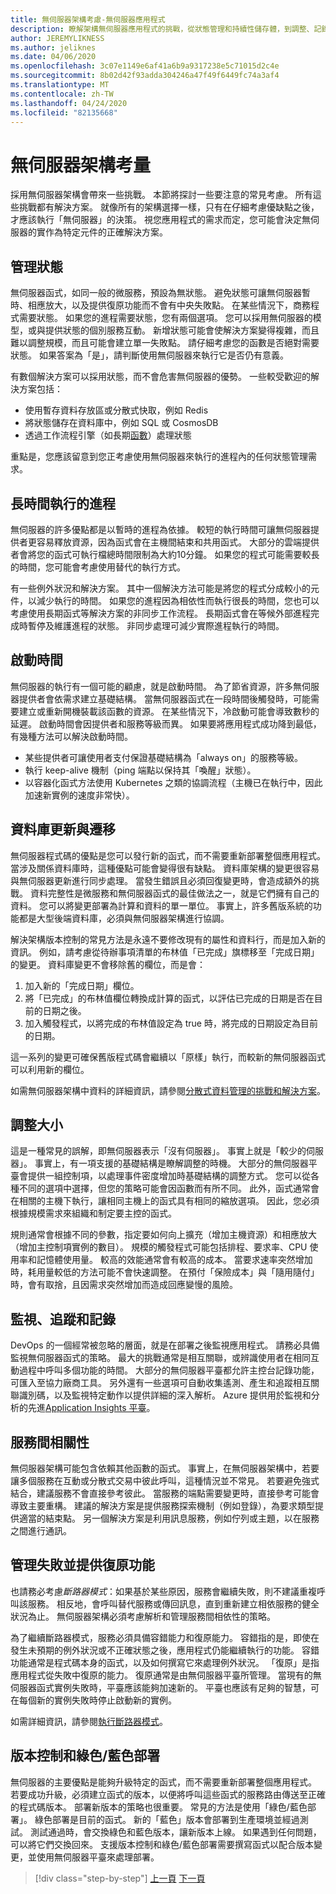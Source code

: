 ```yaml
---
title: 無伺服器架構考慮-無伺服器應用程式
description: 瞭解架構無伺服器應用程式的挑戰，從狀態管理和持續性儲存體，到調整、記錄、追蹤和診斷。
author: JEREMYLIKNESS
ms.author: jeliknes
ms.date: 04/06/2020
ms.openlocfilehash: 3c07e1149e6af41a6b9a9317238e5c71015d2c4e
ms.sourcegitcommit: 8b02d42f93adda304246a47f49f6449fc74a3af4
ms.translationtype: MT
ms.contentlocale: zh-TW
ms.lasthandoff: 04/24/2020
ms.locfileid: "82135668"
---
```

# <a name="serverless-architecture-considerations"></a>無伺服器架構考量

採用無伺服器架構會帶來一些挑戰。 本節將探討一些要注意的常見考慮。 所有這些挑戰都有解決方案。 就像所有的架構選擇一樣，只有在仔細考慮優缺點之後，才應該執行「無伺服器」的決策。 視您應用程式的需求而定，您可能會決定無伺服器的實作為特定元件的正確解決方案。

## <a name="managing-state"></a>管理狀態

無伺服器函式，如同一般的微服務，預設為無狀態。 避免狀態可讓無伺服器暫時、相應放大，以及提供復原功能而不會有中央失敗點。 在某些情況下，商務程式需要狀態。 如果您的進程需要狀態，您有兩個選項。 您可以採用無伺服器的模型，或與提供狀態的個別服務互動。 新增狀態可能會使解決方案變得複雜，而且難以調整規模，而且可能會建立單一失敗點。 請仔細考慮您的函數是否絕對需要狀態。 如果答案為「是」，請判斷使用無伺服器來執行它是否仍有意義。

有數個解決方案可以採用狀態，而不會危害無伺服器的優勢。 一些較受歡迎的解決方案包括：

- 使用暫存資料存放區或分散式快取，例如 Redis
- 將狀態儲存在資料庫中，例如 SQL 或 CosmosDB
- 透過工作流程引擎（如長期[函數](https://docs.microsoft.com/azure/azure-functions/durable/durable-functions-overview)）處理狀態

重點是，您應該留意到您正考慮使用無伺服器來執行的進程內的任何狀態管理需求。

## <a name="long-running-processes"></a>長時間執行的進程

無伺服器的許多優點都是以暫時的進程為依據。 較短的執行時間可讓無伺服器提供者更容易釋放資源，因為函式會在主機間結束和共用函式。 大部分的雲端提供者會將您的函式可執行檔總時間限制為大約10分鐘。 如果您的程式可能需要較長的時間，您可能會考慮使用替代的執行方式。

有一些例外狀況和解決方案。 其中一個解決方法可能是將您的程式分成較小的元件，以減少執行的時間。 如果您的進程因為相依性而執行很長的時間，您也可以考慮使用長期函式等解決方案的非同步工作流程。 長期函式會在等候外部進程完成時暫停及維護進程的狀態。 非同步處理可減少實際進程執行的時間。

## <a name="startup-time"></a>啟動時間

無伺服器的執行有一個可能的顧慮，就是啟動時間。 為了節省資源，許多無伺服器提供者會依需求建立基礎結構。 當無伺服器函式在一段時間後觸發時，可能需要建立或重新開機裝載該函數的資源。 在某些情況下，冷啟動可能會導致數秒的延遲。 啟動時間會因提供者和服務等級而異。 如果要將應用程式成功降到最低，有幾種方法可以解決啟動時間。

- 某些提供者可讓使用者支付保證基礎結構為「always on」的服務等級。
- 執行 keep-alive 機制（ping 端點以保持其「喚醒」狀態）。
- 以容器化函式方法使用 Kubernetes 之類的協調流程（主機已在執行中，因此加速新實例的速度非常快）。

## <a name="database-updates-and-migrations"></a>資料庫更新與遷移

無伺服器程式碼的優點是您可以發行新的函式，而不需要重新部署整個應用程式。 當涉及關係資料庫時，這種優點可能會變得很有缺點。 資料庫架構的變更很容易與無伺服器更新進行同步處理。 當發生錯誤且必須回復變更時，會造成額外的挑戰。 資料完整性是微服務和無伺服器函式的最佳做法之一，就是它們擁有自己的資料。 您可以將變更部署為計算和資料的單一單位。 事實上，許多舊版系統的功能都是大型後端資料庫，必須與無伺服器架構進行協調。

解決架構版本控制的常見方法是永遠不要修改現有的屬性和資料行，而是加入新的資訊。 例如，請考慮從待辦事項清單的布林值「已完成」旗標移至「完成日期」的變更。 資料庫變更不會移除舊的欄位，而是會：

1. 加入新的「完成日期」欄位。
1. 將「已完成」的布林值欄位轉換成計算的函式，以評估已完成的日期是否在目前的日期之後。
1. 加入觸發程式，以將完成的布林值設定為 true 時，將完成的日期設定為目前的日期。

這一系列的變更可確保舊版程式碼會繼續以「原樣」執行，而較新的無伺服器函式可以利用新的欄位。

如需無伺服器架構中資料的詳細資訊，請參閱[分散式資料管理的挑戰和解決方案](../microservices/architect-microservice-container-applications/distributed-data-management.md)。

## <a name="scaling"></a>調整大小

這是一種常見的誤解，即無伺服器表示「沒有伺服器」。 事實上就是「較少的伺服器」。 事實上，有一項支援的基礎結構是瞭解調整的時機。 大部分的無伺服器平臺會提供一組控制項，以處理事件密度增加時基礎結構的調整方式。 您可以從各種不同的選項中選擇，但您的策略可能會因函數而有所不同。 此外，函式通常會在相關的主機下執行，讓相同主機上的函式具有相同的縮放選項。 因此，您必須根據規模需求來組織和制定要主控的函式。

規則通常會根據不同的參數，指定要如何向上擴充（增加主機資源）和相應放大（增加主控制項實例的數目）。 規模的觸發程式可能包括排程、要求率、CPU 使用率和記憶體使用量。 較高的效能通常會有較高的成本。 當要求速率突然增加時，耗用量較低的方法可能不會快速調整。 在預付「保險成本」與「隨用隨付」時，會有取捨，且因需求突然增加而造成回應變慢的風險。

## <a name="monitoring-tracing-and-logging"></a>監視、追蹤和記錄

DevOps 的一個經常被忽略的層面，就是在部署之後監視應用程式。 請務必具備監視無伺服器函式的策略。 最大的挑戰通常是相互關聯，或辨識使用者在相同互動過程中呼叫多個功能的時間。 大部分的無伺服器平臺都允許主控台記錄功能，可匯入至協力廠商工具。 另外還有一些選項可自動收集遙測、產生和追蹤相互關聯識別碼，以及監視特定動作以提供詳細的深入解析。 Azure 提供用於監視和分析的先進[Application Insights 平臺](https://docs.microsoft.com/azure/azure-functions/functions-monitoring)。

## <a name="inter-service-dependencies"></a>服務間相關性

無伺服器架構可能包含依賴其他函數的函式。 事實上，在無伺服器架構中，若要讓多個服務在互動或分散式交易中彼此呼叫，這種情況並不常見。 若要避免強式結合，建議服務不會直接參考彼此。 當服務的端點需要變更時，直接參考可能會導致主要重構。 建議的解決方案是提供服務探索機制（例如登錄），為要求類型提供適當的結束點。 另一個解決方案是利用訊息服務，例如佇列或主題，以在服務之間進行通訊。

## <a name="managing-failure-and-providing-resiliency"></a>管理失敗並提供復原功能

也請務必考慮*斷路器模式*：如果基於某些原因，服務會繼續失敗，則不建議重複呼叫該服務。 相反地，會呼叫替代服務或傳回訊息，直到重新建立相依服務的健全狀況為止。 無伺服器架構必須考慮解析和管理服務間相依性的策略。

為了繼續斷路器模式，服務必須具備容錯能力和復原能力。 容錯指的是，即使在發生未預期的例外狀況或不正確狀態之後，應用程式仍能繼續執行的功能。 容錯功能通常是程式碼本身的函式，以及如何撰寫它來處理例外狀況。 「復原」是指應用程式從失敗中復原的能力。 復原通常是由無伺服器平臺所管理。 當現有的無伺服器函式實例失敗時，平臺應該能夠加速新的。 平臺也應該有足夠的智慧，可在每個新的實例失敗時停止啟動新的實例。

如需詳細資訊，請參閱[執行斷路器模式](../microservices/implement-resilient-applications/implement-circuit-breaker-pattern.md)。

## <a name="versioning-and-greenblue-deployments"></a>版本控制和綠色/藍色部署

無伺服器的主要優點是能夠升級特定的函式，而不需要重新部署整個應用程式。 若要成功升級，必須建立函式的版本，以便將呼叫這些函式的服務路由傳送至正確的程式碼版本。 部署新版本的策略也很重要。 常見的方法是使用「綠色/藍色部署」。 綠色部署是目前的函式。 新的「藍色」版本會部署到生產環境並經過測試。 測試通過時，會交換綠色和藍色版本，讓新版本上線。 如果遇到任何問題，可以將它們交換回來。 支援版本控制和綠色/藍色部署需要撰寫函式以配合版本變更，並使用無伺服器平臺來處理部署。

>[!div class="step-by-step"]
>[上一頁](serverless-architecture.md)
>[下一頁](serverless-design-examples.md)
